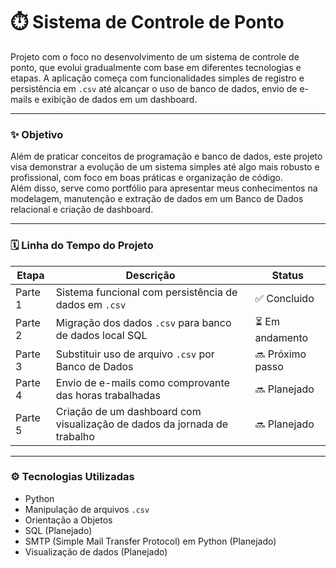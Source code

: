 # ⏱️ Sistema de Controle de Ponto

Projeto com o foco no desenvolvimento de um sistema de controle de ponto, que evolui gradualmente com base em diferentes tecnologias e etapas. A aplicação começa com funcionalidades simples de registro e persistência em `.csv` até alcançar o uso de banco de dados, envio de e-mails e exibição de dados em um dashboard.

---

### ✨ Objetivo

Além de praticar conceitos de programação e banco de dados, este projeto visa demonstrar a evolução de um sistema simples até algo mais robusto e profissional, com foco em boas práticas e organização de código.  
Além disso, serve como portfólio para apresentar meus conhecimentos na modelagem, manutenção e extração de dados em um Banco de Dados relacional e criação de dashboard.

---

### 🗓️ Linha do Tempo do Projeto

| Etapa | Descrição | Status |
|-------|-----------|--------|
| Parte 1 | Sistema funcional com persistência de dados em `.csv` | ✅ Concluido |
| Parte 2 | Migração dos dados `.csv` para banco de dados local SQL | ⏳ Em andamento |
| Parte 3 | Substituir uso de arquivo `.csv` por Banco de Dados | 🔜 Próximo passo |
| Parte 4 | Envio de e-mails como comprovante das horas trabalhadas | 🔜 Planejado |
| Parte 5 | Criação de um dashboard com visualização de dados da jornada de trabalho | 🔜 Planejado |

---

### ⚙️ Tecnologias Utilizadas

- Python
- Manipulação de arquivos `.csv`
- Orientação a Objetos
- SQL (Planejado)
- SMTP (Simple Mail Transfer Protocol) em Python (Planejado)
- Visualização de dados (Planejado)
